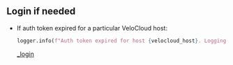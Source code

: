 ## Login if needed

* If auth token expired for a particular VeloCloud host:
    ```python
    logger.info(f"Auth token expired for host {velocloud_host}. Logging in...")
    ```

    [_login](_login.md)